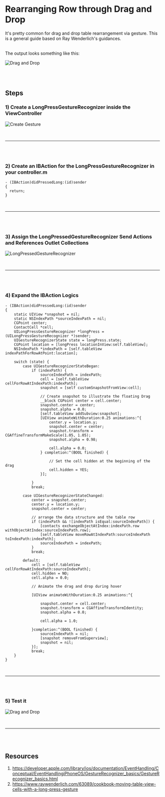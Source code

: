 # Rearranging Row through Drag and Drop
It's pretty common for drag and drop table rearrangement via gesture. This
is a general guide based on Ray Wenderlich's guidances.

<br>
The output looks something like this:

![Drag and Drop](https://lh3.googleusercontent.com/QQVoDx-KeBxwvhv6yy8tM6dI9OEpubIs3LfuCAdXUsvXVyN2RZC8e-2XZx_NOpLtEIJ-Spy7l2wKDx2UyM59SKY66kiZi7Jjsb31QlosXqS3ehemeO_WQL1v3PjC_QJ9pNC_InkuxHInNW3Vh4ozAxRnUaudZgBSIXf-uL0d_GmTFHs6qJh2frXOG2odvl_ZKo39XWdGmFW5_DmF6szqpEDPT1FQNd2yymDXaioDViiWmZ6ISqBNAt4gs_nQYGiOEtAofb57uN0kmrJACYvwSBC6fWH40pWmp-pBCKSzEVGzEsMPUZeg54u8ZwLNGBD4dtnypPZ4p6wENpytQWZ6jE2h3qbPme5gUERLzsNm7mxknAi_Ew1OOvuFxi4c9Asq3L5Zzjp0yJIj-qxrxamQQi2sJazoGaLoW_ukuBc_0OoQ_cbtlE7vZCgnl16koX2OefhGl2RXR4w1Ua7IdCqpzU5t8-7_wVhByWzczAs2h9htJe7aJyU0FpOcwiBspd9ZX9-AVZ-veI3HeOCslRaRGEfa7TTYbb9TAgXe2DAFjMAJdMeylotWlvQaNy2ZnZ6IcnrRbw=w222-h346-no)

<br><br>

## Steps
### 1) Create a LongPressGestureRecognizer inside the ViewController

![Create Gesture](https://lh3.googleusercontent.com/gycyKcBJM7BFkLkhkWHhmr11GMV0pySMM2wFSX1qJjDuBDBfQOuxJrnNvEjA8nEXJdemAzrYhWQNK-S1sPCoPx0fb-iXaLFA5qNeo0ZhZ56txjaB9m305BaIWtt13lQMspHPS3GcpCyhUxiJDn9coPZsSXLDwW_qaxD1RetYuAtF067oKpIoVAQLdlfwr72-L8HN4U3b_IacSI9E-s9Edq1gHZqPSipXDvOQl-hYDGJRVnzwkJknn6NpD8I7Rc7fKN5KzhajNrW00FxQ6d7-v6WByeBenyllvi9yze86BBEuiWbEcv73P1MF64F9a0nqmDLxqO1mBRCgUIypcWGlofhhnygwcBeGHUhdfD057rF1-ZahoRZOet7UUG1koD9lC0tAiXWPnpDBfDE93TjhQ6m270YJFCzZ9ZJt8ZV-DB9bRW39h8UDE_8vaCHugDowyEAhwSvPXqM-EfWBQZjzq2j-w1FRG2RJn252hYH0ESIzhnrEloIz2-8vk2BeDAuYe9fY-58c0EmrOQY9ItAlsNgi2Q_z6lEclO-y1ujjSpCGB6wNoYgoRjko7QSBexjQLUbCNg=w474-h394-no)

<br>
<hr>
<br><br>


### 2) Create an IBAction for the LongPressGestureRecognizer in your controller.m

```
- (IBAction)didPressedLong:(id)sender
{
  return;
}
```

<br>
<hr>
<br><br>

### 3) Assign the LongPressedGestureRecognizer Send Actions and References Outlet Collections

![LongPressedGestureRecognizer](https://lh3.googleusercontent.com/kqeU1-5YFB1rhcHQgZGAvbOeIbMCk34EO5YbwvACJlVH8Jd2TFvP9qllEuU2-ZOydoVUlhgv53F4tHqxcY4RIm98HABbaistz2DNKv_j_2bWdr7i9XJQtn55nDE_V86ZuYkSbDKKdOR4L0-f-x2WsQBg5Y04bAVGZY1SYBoSnmV81AUhviMdIGXRe6eXo1ku9QeJpGuuaAptJ0o6ppbuQJ2NoardyCvKqboQARodkrbKkL_8RRbzxDKMELiBtvwP1c8X-hz8yFnu1J42rzWmkZtnbifFn9Ivi1wYi7ihd6CSHqF_BWxuyw9cNg6V58H731xVicUR_M8TcAUNofJGFIje2dA5WrTvvnSMvg2H57nwdW_wXL4XQVjb0Bpjp85FaywRBYNyju_B2kCxYZETOAw8HQeNY04Iqbsm5KppfnCbFsPgOFxqZtLuNAjCBl0kpTiIUKj-0e_JePp8zdfv731vPgn5NPJiYKCJeh9N0WwJ3u0jZyruJbmYyb8tgF--OvkN3O5-mzEWw6n07IrGcABgKkBqrj21MwF8yWKdhwP3uAQqLZ4I5Hl5FjWLs43BUytqeg=w2838-h470-no)


<br>
<hr>
<br><br>

### 4) Expand the IBAction Logics

```
- (IBAction)didPressedLong:(id)sender
{
    static UIView *snapshot = nil;
    static NSIndexPath *sourceIndexPath = nil;
    CGPoint center;
    ContactCell *cell;
    UILongPressGestureRecognizer *longPress = (UILongPressGestureRecognizer *)sender;
    UIGestureRecognizerState state = longPress.state;
    CGPoint location = [longPress locationInView:self.tableView];
    NSIndexPath *indexPath = [self.tableView indexPathForRowAtPoint:location];
    
    switch (state) {
        case UIGestureRecognizerStateBegan:
            if (indexPath) {
                sourceIndexPath = indexPath;
                cell = [self.tableView cellForRowAtIndexPath:indexPath];
                snapshot = [self customSnapshotFromView:cell];
                
                // Create snapshot to illustrate the floating Drag
                __block CGPoint center = cell.center;
                snapshot.center = center;
                snapshot.alpha = 0.0;
                [self.tableView addSubview:snapshot];
                [UIView animateWithDuration:0.25 animations:^{
                    center.y = location.y;
                    snapshot.center = center;
                    snapshot.transform = CGAffineTransformMakeScale(1.05, 1.05);
                    snapshot.alpha = 0.98;
                    
                    cell.alpha = 0.0;
                } completion:^(BOOL finished) {

                    // Set the cell hidden at the beginning of the drag
                    cell.hidden = YES;
                }];
                
            }
            break;

        case UIGestureRecognizerStateChanged:
            center = snapshot.center;
            center.y = location.y;
            snapshot.center = center;
            
            // arrange the data structure and the table row
            if (indexPath && ![indexPath isEqual:sourceIndexPath]) {
                [contacts exchangeObjectAtIndex:indexPath.row withObjectAtIndex:sourceIndexPath.row];
                [self.tableView moveRowAtIndexPath:sourceIndexPath toIndexPath:indexPath];
                sourceIndexPath = indexPath;
            }
            break;

        default:
            cell = [self.tableView cellForRowAtIndexPath:sourceIndexPath];
            cell.hidden = NO;
            cell.alpha = 0.0;
            
            // Animate the drag and drop during hover

            [UIView animateWithDuration:0.25 animations:^{
                
                snapshot.center = cell.center;
                snapshot.transform = CGAffineTransformIdentity;
                snapshot.alpha = 0.0;
                
                cell.alpha = 1.0;
                
            }completion:^(BOOL finished) {
                sourceIndexPath = nil;
                [snapshot removeFromSuperview];
                snapshot = nil;
            }];
            break;
    }
}

```


<br>
<hr>
<br><br>

### 5) Test it

![Drag and Drop](https://lh3.googleusercontent.com/QQVoDx-KeBxwvhv6yy8tM6dI9OEpubIs3LfuCAdXUsvXVyN2RZC8e-2XZx_NOpLtEIJ-Spy7l2wKDx2UyM59SKY66kiZi7Jjsb31QlosXqS3ehemeO_WQL1v3PjC_QJ9pNC_InkuxHInNW3Vh4ozAxRnUaudZgBSIXf-uL0d_GmTFHs6qJh2frXOG2odvl_ZKo39XWdGmFW5_DmF6szqpEDPT1FQNd2yymDXaioDViiWmZ6ISqBNAt4gs_nQYGiOEtAofb57uN0kmrJACYvwSBC6fWH40pWmp-pBCKSzEVGzEsMPUZeg54u8ZwLNGBD4dtnypPZ4p6wENpytQWZ6jE2h3qbPme5gUERLzsNm7mxknAi_Ew1OOvuFxi4c9Asq3L5Zzjp0yJIj-qxrxamQQi2sJazoGaLoW_ukuBc_0OoQ_cbtlE7vZCgnl16koX2OefhGl2RXR4w1Ua7IdCqpzU5t8-7_wVhByWzczAs2h9htJe7aJyU0FpOcwiBspd9ZX9-AVZ-veI3HeOCslRaRGEfa7TTYbb9TAgXe2DAFjMAJdMeylotWlvQaNy2ZnZ6IcnrRbw=w222-h346-no)

<br>
<hr>
<br><br>

## Resources
1. https://developer.apple.com/library/ios/documentation/EventHandling/Conceptual/EventHandlingiPhoneOS/GestureRecognizer_basics/GestureRecognizer_basics.html
2. https://www.raywenderlich.com/63089/cookbook-moving-table-view-cells-with-a-long-press-gesture